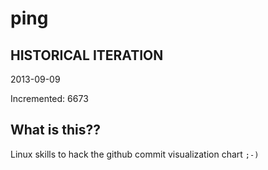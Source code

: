 # ping

## HISTORICAL ITERATION
2013-09-09

Incremented: 6673

## What is this?? 
Linux skills to hack the github commit visualization chart `;-)`
